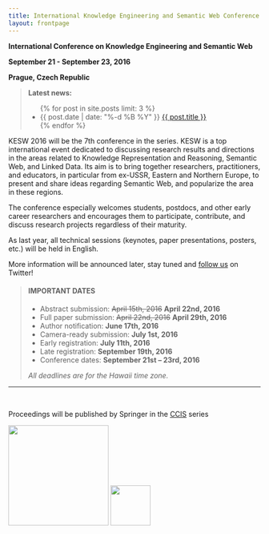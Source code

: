 ```yaml
---
title: International Knowledge Engineering and Semantic Web Conference 2016
layout: frontpage
---
```


<p class="text-center"><strong>International Conference on Knowledge Engineering and Semantic Web</strong></p>

<p class="text-center"><strong>September 21 - September 23, 2016</strong></p>

<p class="text-center"><strong>Prague, Czech Republic</strong></p>

<blockquote>
    <p><strong>Latest news:</strong></p>
    <ul class="news">
    {% for post in site.posts limit: 3 %}
        <li>
            {{ post.date | date: "%-d %B %Y" }}
            <a href="{{ post.url }}">{{ post.title }}</a>
        </li>
    {% endfor %}
    </ul>
</blockquote>


<p class="text-justify">KESW 2016 will be the 7th conference in the series. KESW is a top international event dedicated to discussing research results and directions in the areas related to Knowledge Representation and Reasoning, Semantic Web, and Linked Data. Its aim is to bring together researchers, practitioners, and educators, in particular from ex-USSR, Eastern and Northern Europe, to present and share ideas regarding Semantic Web, and popularize the area in these regions.</p>

<p class="text-justify">The conference especially welcomes students, postdocs, and other early career researchers and encourages them to participate, contribute, and discuss research projects regardless of their maturity.</p>

<p class="text-justify">As last year, all technical sessions (keynotes, paper presentations, posters, etc.) will be held in English.</p>

<p class="text-justify">More information will be announced later, stay tuned and <a href="https://twitter.com/keswconference">follow us</a> on Twitter!</p>

<blockquote>
<h4>IMPORTANT DATES</h4>
<ul>
    <li>Abstract submission: <s>April 15th, 2016</s> <b>April 22nd, 2016</b></li>
    <li>Full paper submission: <s>April 22nd, 2016</s> <b>April 29th, 2016</b></li>
    <li>Author notification: <b>June 17th, 2016</b></li>
    <li>Camera-ready submission: <b>July 1st, 2016</b></li>
    <li>Early registration: <b>July 11th, 2016</b></li>
    <li>Late registration: <b>September 19th, 2016</b></li>
    <li>Conference dates: <b>September 21st – 23rd, 2016</b></li>
</ul>


<p class="text-justify"><i>All deadlines are for the Hawaii time zone.</i></p>
</blockquote>

<hr/><br/>

<p class="text-center">Proceedings will be published by Springer in the <a href="http://www.springer.com/series/7899">CCIS</a> series</p>

<div class="text-center">
    <a href="http://springer.com/"><img src="{{ site.url }}/resources/springer.jpg" width="200px"/></a>
    <a href="http://www.springer.com/series/7899"><img src="{{ site.url }}/resources/CCIS-Logo.png" width="80px"/></a>
</div>
